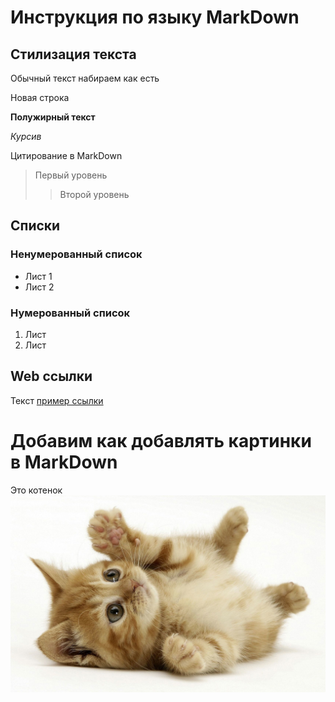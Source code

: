 # Инструкция по языку MarkDown

## Стилизация текста
Обычный текст набираем как есть

Новая строка

**Полужирный текст**

*Курсив*

Цитирование в MarkDown
> Первый уровень 
>> Второй уровень

## Списки
### Ненумерованный список
* Лист 1
* Лист 2

### Нумерованный список
1. Лист
2. Лист

## Web ссылки
Текст [пример ссылки](http.example.com 'Всплывающая подсказка')

# Добавим как добавлять картинки в MarkDown
Это котенок
![Котенок](cat.jpg)